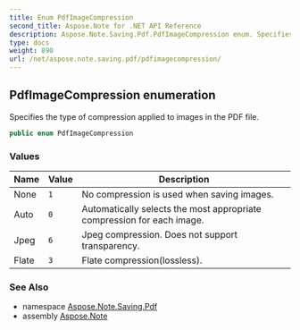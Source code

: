 ```yaml
---
title: Enum PdfImageCompression
second_title: Aspose.Note for .NET API Reference
description: Aspose.Note.Saving.Pdf.PdfImageCompression enum. Specifies the type of compression applied to images in the PDF file
type: docs
weight: 890
url: /net/aspose.note.saving.pdf/pdfimagecompression/
---
```

## PdfImageCompression enumeration

Specifies the type of compression applied to images in the PDF file.

```csharp
public enum PdfImageCompression
```

### Values

| Name | Value | Description |
| --- | --- | --- |
| None | `1` | No compression is used when saving images. |
| Auto | `0` | Automatically selects the most appropriate compression for each image. |
| Jpeg | `6` | Jpeg compression. Does not support transparency. |
| Flate | `3` | Flate compression(lossless). |

### See Also

* namespace [Aspose.Note.Saving.Pdf](../../aspose.note.saving.pdf/)
* assembly [Aspose.Note](../../)


